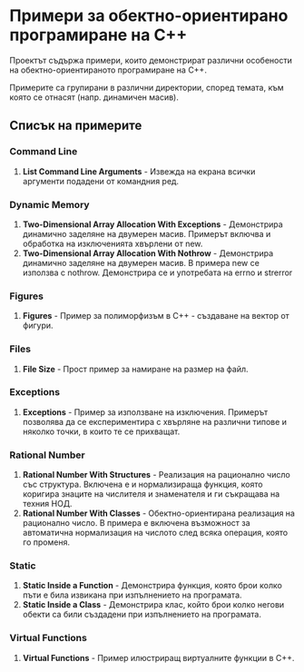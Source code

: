 ﻿Примери за обектно-ориентирано програмиране на C++
===================================

Проектът съдържа примери, които демонстрират различни особености на
обектно-ориентираното програмиране на C++.

Примерите са групирани в различни директории, според
темата, към която се отнасят (напр. динамичен масив).

Списък на примерите
--------------------

### Command Line
1. **List Command Line Arguments** - Извежда на екрана всички аргументи подадени от командния ред.

### Dynamic Memory
1. **Two-Dimensional Array Allocation With Exceptions** - Демонстрира динамично заделяне на двумерен масив. Примерът включва и обработка на изключенията хвърлени от new.
2. **Two-Dimensional Array Allocation With Nothrow** - Демонстрира динамично заделяне на двумерен масив. В примера new се използва с nothrow. Демонстрира се и употребата на errno и strerror

### Figures
1. **Figures** - Пример за полиморфизъм в C++ - създаване на вектор от фигури.

### Files
1. **File Size** - Прост пример за намиране на размер на файл.

### Exceptions
1. **Exceptions** - Пример за използване на изключения. Примерът позволява да се експериментира с хвърляне на различни типове и няколко точки, в които те се прихващат.

### Rational Number
1. **Rational Number With Structures** - Реализация на рационално число със структура. Включена е и нормализираща функция, която коригира знаците на числителя и знаменателя и ги съкращава на техния НОД.
2. **Rational Number With Classes** - Обектно-ориентирана реализация на рационално число. В примера е включена възможност за автоматична нормализация на числото след всяка операция, която го променя.

### Static
1. **Static Inside a Function** - Демонстрира функция, която брои колко пъти е била извикана при изпълнението на програмата.
2. **Static Inside a Class** - Демонстрира клас, който брои колко негови обекти са били създадени при изпълнението на програмата.

### Virtual Functions
1. **Virtual Functions** - Пример илюстриращ виртуалните функции в C++.